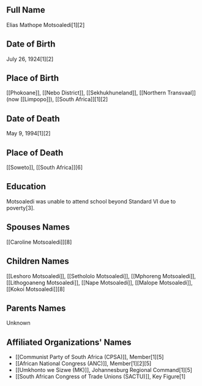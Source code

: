 ## Full Name
Elias Mathope Motsoaledi[1][2]

## Date of Birth
July 26, 1924[1][2]

## Place of Birth
[[Phokoane]], [[Nebo District]], [[Sekhukhuneland]], [[Northern Transvaal]] (now [[Limpopo]]), [[South Africa]][1][2]

## Date of Death
May 9, 1994[1][2]

## Place of Death
[[Soweto]], [[South Africa]][6]

## Education
Motsoaledi was unable to attend school beyond Standard VI due to poverty[3].

## Spouses Names
[[Caroline Motsoaledi]][8]

## Children Names
[[Leshoro Motsoaledi]], [[Sethololo Motsoaledi]], [[Mphoreng Motsoaledi]], [[Lithogoaneng Motsoaledi]], [[Nape Motsoaledi]], [[Malope Motsoaledi]], [[Kokoi Motsoaledi]][8]

## Parents Names
Unknown

## Affiliated Organizations' Names
- [[Communist Party of South Africa (CPSA)]], Member[1][5]
- [[African National Congress (ANC)]], Member[1][2][5]
- [[Umkhonto we Sizwe (MK)]], Johannesburg Regional Command[1][5]
- [[South African Congress of Trade Unions (SACTU)]], Key Figure[1]

